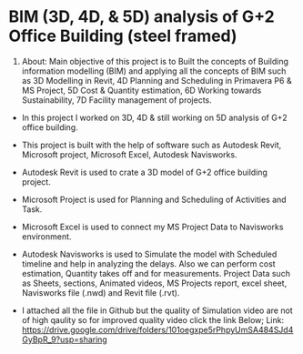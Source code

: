 # BIM (3D, 4D, & 5D) analysis of G+2 Office Building (steel framed) 

1. About: 
Main objective of this project is to Built the concepts of Building information modelling (BIM) and applying all the concepts of 
BIM such as 3D Modelling in Revit, 4D Planning and Scheduling in Primavera P6 & MS Project, 5D Cost & Quantity estimation, 
6D Working towards Sustainability, 7D Facility management of projects. 
* In this project I worked on 3D, 4D & still working on 5D analysis of G+2 office building. 
* This project is built with the help of software such as Autodesk Revit, Microsoft project, Microsoft Excel, Autodesk 
Navisworks. 
* Autodesk Revit is used to crate a 3D model of G+2 office building project. 
* Microsoft Project is used for Planning and Scheduling of Activities and Task. 
* Microsoft Excel is used to connect my MS Project Data to Navisworks environment. 
* Autodesk Navisworks is used to Simulate the model with Scheduled timeline and help in analyzing the delays. Also we 
can perform cost estimation, Quantity takes off and for measurements. 
Project Data such as Sheets, sections, Animated videos, MS Projects report, excel sheet, Navisworks file (.nwd) and Revit 
file (.rvt).


* I attached all the file in Github but the quality of Simulation video are not of high qaulity so for improved quality video click the link Below;
Link: https://drive.google.com/drive/folders/101oegxpe5rPhpyUmSA484SJd4GyBpR_9?usp=sharing
